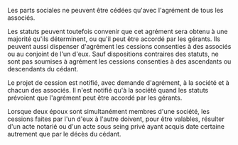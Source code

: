   
 Les parts sociales ne peuvent être cédées qu'avec l'agrément de tous les associés.  

  
 Les statuts peuvent toutefois convenir que cet agrément sera obtenu à une majorité qu'ils déterminent, ou qu'il peut être accordé par les gérants. Ils peuvent aussi dispenser d'agrément les cessions consenties à des associés ou au conjoint de l'un d'eux. Sauf dispositions contraires des statuts, ne sont pas soumises à agrément les cessions consenties à des ascendants ou descendants du cédant.  

  
 Le projet de cession est notifié, avec demande d'agrément, à la société et à chacun des associés. Il n'est notifié qu'à la société quand les statuts prévoient que l'agrément peut être accordé par les gérants.  

  
 Lorsque deux époux sont simultanément membres d'une société, les cessions faites par l'un d'eux à l'autre doivent, pour être valables, résulter d'un acte notarié ou d'un acte sous seing privé ayant acquis date certaine autrement que par le décès du cédant.  
